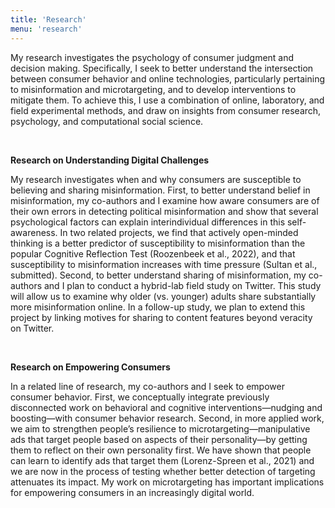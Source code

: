```yaml
---
title: 'Research'
menu: 'research'
---
```


My research investigates the psychology of consumer judgment and decision making. Specifically, I seek to better understand the intersection between consumer behavior and online technologies, particularly pertaining to misinformation and microtargeting, and to develop interventions to mitigate them. To achieve this, I use a combination of online, laboratory, and field experimental methods, and draw on insights from consumer research, psychology, and computational social science.

<br>

**Research on Understanding Digital Challenges**

My research investigates when and why consumers are susceptible to believing and sharing misinformation. First, to better understand belief in misinformation, my co-authors and I examine how aware consumers are of their own errors in detecting political misinformation and show that several psychological factors can explain interindividual differences in this self-awareness. In two related projects, we find that actively open-minded thinking is a better predictor of susceptibility to misinformation than the popular Cognitive Reflection Test (Roozenbeek et al., 2022), and that susceptibility to misinformation increases with time pressure (Sultan et al., submitted). Second, to better understand sharing of misinformation, my co-authors and I plan to conduct a hybrid-lab field study on Twitter. This study will allow us to examine why older (vs. younger) adults share substantially more misinformation online. In a follow-up study, we plan to extend this project by linking motives for sharing to content features beyond veracity on Twitter.

<br>

**Research on Empowering Consumers**

In a related line of research, my co-authors and I seek to empower consumer behavior. First, we conceptually integrate previously disconnected work on behavioral and cognitive interventions—nudging and boosting—with consumer behavior research. Second, in more applied work, we aim to strengthen people’s resilience to microtargeting—manipulative ads that target people based on aspects of their personality—by getting them to reflect on their own personality first. We have shown that people can learn to identify ads that target them (Lorenz-Spreen et al., 2021) and we are now in the process of testing whether better detection of targeting attenuates its impact. My work on microtargeting has important implications for empowering consumers in an increasingly digital world.

